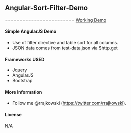 ## Angular-Sort-Filter-Demo
========================
[Working Demo](http://sandbox.rubenrajkowski.com/angularJS/)


#### Simple AngularJS Demo
 * Use of filter directive and table sort for all columns.
* JSON data comes from test-data.json via $http.get

#### Frameworks USED
* Jquery
* AngularJS
* Bootstrap

#### More Information
  * Follow me @rrajkowski (https://twitter.com/rrajkowski).

#### License
N/A

